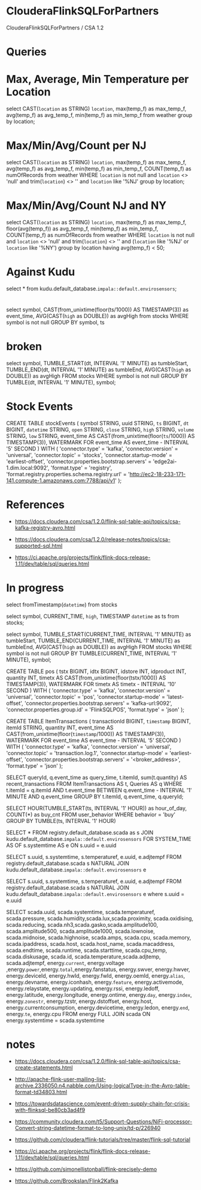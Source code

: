 # ClouderaFlinkSQLForPartners
ClouderaFlinkSQLForPartners / CSA 1.2


# Queries

# Max, Average, Min Temperature per Location

select CAST(`location` as STRING) `location`, max(temp_f) as max_temp_f, avg(temp_f) as avg_temp_f, min(temp_f) as min_temp_f from weather group by location;

# Max/Min/Avg/Count per NJ
select CAST(`location` as STRING) `location`, max(temp_f) as max_temp_f, avg(temp_f) as avg_temp_f, min(temp_f) as min_temp_f,
       COUNT(temp_f) as numOfRecords
from weather 
WHERE `location` is not null and `location` <> 'null' and trim(`location`) <> '' and `location` like '%NJ'
group by location;

# Max/Min/Avg/Count NJ and NY

select CAST(`location` as STRING) `location`, max(temp_f) as max_temp_f, floor(avg(temp_f)) as avg_temp_f, min(temp_f) as min_temp_f,
       COUNT(temp_f) as numOfRecords
from weather 
WHERE `location` is not null and `location` <> 'null' and trim(`location`) <> '' and (`location` like '%NJ' or `location` like '%NY')
group by location
having avg(temp_f) < 50;

# Against Kudu

select * from kudu.default_database.`impala::default.envirosensors`;
 
# 
select symbol, 
       CAST(from_unixtime(floor(ts/1000)) AS TIMESTAMP(3)) as event_time,
       AVG(CAST(`high` as DOUBLE)) as avgHigh
from stocks
WHERE symbol is not null
GROUP BY symbol, ts

# broken

select symbol,
TUMBLE_START(dt, INTERVAL '1' MINUTE) as tumbleStart,
TUMBLE_END(dt, INTERVAL '1' MINUTE) as tumbleEnd,
AVG(CAST(`high` as DOUBLE)) as avgHigh
FROM stocks
WHERE symbol is not null
GROUP BY TUMBLE(dt, INTERVAL '1' MINUTE), symbol;  
          
# Stock Events
 
CREATE TABLE stockEvents (
symbol    STRING,
uuid STRING,
`ts`    BIGINT,
`dt`    BIGINT,
`datetime`    STRING,
`open`    STRING,
`close`    STRING,
`high`    STRING,
`volume`    STRING,
`low`    STRING,
event_time AS CAST(from_unixtime(floor(`ts`/1000)) AS TIMESTAMP(3)),
WATERMARK FOR event_time AS event_time - INTERVAL '5' SECOND
) WITH (
'connector.type'      = 'kafka',
'connector.version'   = 'universal',
'connector.topic'     = 'stocks',
'connector.startup-mode' = 'earliest-offset',
'connector.properties.bootstrap.servers' = 'edge2ai-1.dim.local:9092',
'format.type' = 'registry',
'format.registry.properties.schema.registry.url' = 'http://ec2-18-233-171-141.compute-1.amazonaws.com:7788/api/v1'
);
 

# References

* https://docs.cloudera.com/csa/1.2.0/flink-sql-table-api/topics/csa-kafka-registry-avro.html

* https://docs.cloudera.com/csa/1.2.0/release-notes/topics/csa-supported-sql.html

* https://ci.apache.org/projects/flink/flink-docs-release-1.11/dev/table/sql/queries.html


# In progress

select fromTimestamp(`datetime`)
from stocks

select symbol, CURRENT_TIME, `high`, TIMESTAMP `datetime` as ts
from stocks;

select symbol,
TUMBLE_START(CURRENT_TIME, INTERVAL '1' MINUTE) as tumbleStart,
TUMBLE_END(CURRENT_TIME, INTERVAL '1' MINUTE) as tumbleEnd,
AVG(CAST(`high` as DOUBLE)) as avgHigh
FROM stocks
WHERE symbol is not null
GROUP BY TUMBLE(CURRENT_TIME, INTERVAL '1' MINUTE), symbol;

CREATE TABLE pos (
   tstx BIGINT,
   idtx BIGINT,
   idstore INT,
   idproduct INT,
   quantity INT,
   timetx AS CAST(from_unixtime(floor(tstx/1000)) AS TIMESTAMP(3)),
   WATERMARK FOR timetx AS timetx - INTERVAL '10' SECOND
) WITH (
   'connector.type' = 'kafka',
   'connector.version' = 'universal',
   'connector.topic' = 'pos',
   'connector.startup-mode' = 'latest-offset',
   'connector.properties.bootstrap.servers' = 'kafka-url:9092',
   'connector.properties.group.id' = 'FlinkSQLPOS',
   'format.type' = 'json'
);

CREATE TABLE ItemTransactions (
transactionId    BIGINT,
`timestamp`    BIGINT,
itemId    STRING,
quantity INT,
event_time AS CAST(from_unixtime(floor(`timestamp`/1000)) AS TIMESTAMP(3)),
WATERMARK FOR event_time AS event_time - INTERVAL '5' SECOND
) WITH (
'connector.type'      = 'kafka',
'connector.version'   = 'universal',
'connector.topic'     = 'transaction.log.1',
'connector.startup-mode' = 'earliest-offset',
'connector.properties.bootstrap.servers' = '<broker_address>',
'format.type' = 'json'
);

SELECT queryId, q.event_time as query_time, t.itemId, sum(t.quantity) AS recent_transactions
FROM ItemTransactions AS t, Queries AS q
WHERE t.itemId = q.itemId AND 
t.event_time BETWEEN q.event_time - INTERVAL '1' MINUTE 
AND q.event_time
GROUP BY t.itemId, q.event_time, q.queryId;

SELECT
  HOUR(TUMBLE_START(ts, INTERVAL '1' HOUR)) as hour_of_day,
  COUNT(*) as buy_cnt
FROM
  user_behavior
WHERE
  behavior = 'buy'
GROUP BY
  TUMBLE(ts, INTERVAL '1' HOUR)
  
  

SELECT *
FROM registry.default_database.scada as s
JOIN kudu.default_database.`impala::default.envirosensors`
FOR SYSTEM_TIME AS OF s.systemtime AS e
ON s.uuid = e.uuid


SELECT s.uuid, s.systemtime, s.temperaturef, e.uuid, e.adjtempf
FROM registry.default_database.scada s
NATURAL JOIN kudu.default_database.`impala::default.envirosensors` e


SELECT s.uuid, s.systemtime, s.temperaturef, e.uuid, e.adjtempf
FROM registry.default_database.scada s
NATURAL JOIN kudu.default_database.`impala::default.envirosensors` e
where s.uuid = e.uuid


SELECT 	scada.uuid, scada.systemtime, scada.temperaturef, scada.pressure, scada.humidity,scada.lux,scada.proximity, scada.oxidising, scada.reducing, scada.nh3,scada.gasko,scada.amplitude100, 
  scada.amplitude500, scada.amplitude1000, scada.lownoise, scada.midnoise, scada.highnoise, scada.amps, scada.cpu, scada.memory, scada.ipaddress, scada.host, scada.host_name, scada.macaddress, scada.endtime, scada.runtime, scada.starttime, scada.cpu_temp, 
  scada.diskusage, scada.id, scada.temperature,scada.adjtemp, scada.adjtempf, energy.`current`, energy.voltage ,energy.`power`,energy.`total`,energy.fanstatus,
  energy.swver, energy.hwver, energy.deviceId, energy.hwId, energy.fwId, energy.oemId, energy.`alias`, energy.devname, energy.iconhash, energy.`feature`, energy.activemode, energy.relaystate, energy.updating, energy.rssi, energy.ledoff, energy.latitude, energy.longitude, 
  energy.ontime, energy.`day`, energy.`index`, energy.`zonestr`, energy.tzstr, energy.dstoffset, energy.host, energy.currentconsumption, energy.devicetime, energy.ledon, energy.`end`, energy.`te`, energy.cpu 
FROM energy FULL JOIN scada ON energy.systemtime = scada.systemtime

# notes

* https://docs.cloudera.com/csa/1.2.0/flink-sql-table-api/topics/csa-create-statements.html

* http://apache-flink-user-mailing-list-archive.2336050.n4.nabble.com/Using-logicalType-in-the-Avro-table-format-td34803.html

* https://towardsdatascience.com/event-driven-supply-chain-for-crisis-with-flinksql-be80cb3ad4f9

* https://community.cloudera.com/t5/Support-Questions/NiFi-processor-Convert-string-datetime-format-to-long-unix/td-p/226940

* https://github.com/cloudera/flink-tutorials/tree/master/flink-sql-tutorial

* https://ci.apache.org/projects/flink/flink-docs-release-1.11/dev/table/sql/queries.html

* https://github.com/simonellistonball/flink-precisely-demo

* https://github.com/BrooksIan/Flink2Kafka
